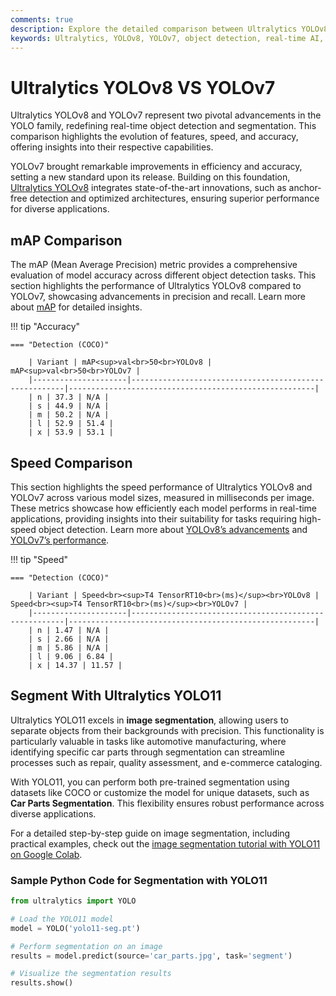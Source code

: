 ```yaml
---
comments: true
description: Explore the detailed comparison between Ultralytics YOLOv8 and YOLOv7, highlighting advancements in object detection, real-time AI performance, and edge AI capabilities. Discover how these models push the boundaries of computer vision applications with enhanced speed, accuracy, and versatility.
keywords: Ultralytics, YOLOv8, YOLOv7, object detection, real-time AI, edge AI, computer vision, AI models comparison, machine learning, advanced AI tools
---
```


# Ultralytics YOLOv8 VS YOLOv7

Ultralytics YOLOv8 and YOLOv7 represent two pivotal advancements in the YOLO family, redefining real-time object detection and segmentation. This comparison highlights the evolution of features, speed, and accuracy, offering insights into their respective capabilities.

YOLOv7 brought remarkable improvements in efficiency and accuracy, setting a new standard upon its release. Building on this foundation, [Ultralytics YOLOv8](https://github.com/ultralytics/ultralytics) integrates state-of-the-art innovations, such as anchor-free detection and optimized architectures, ensuring superior performance for diverse applications.


## mAP Comparison

The mAP (Mean Average Precision) metric provides a comprehensive evaluation of model accuracy across different object detection tasks. This section highlights the performance of Ultralytics YOLOv8 compared to YOLOv7, showcasing advancements in precision and recall. Learn more about [mAP](https://www.ultralytics.com/glossary/mean-average-precision-map) for detailed insights.


!!! tip "Accuracy"

	=== "Detection (COCO)"

		| Variant | mAP<sup>val<br>50<br>YOLOv8 | mAP<sup>val<br>50<br>YOLOv7 |
		|---------------------|-------------------------------------------------------|-------------------------------------------------------|
		| n | 37.3 | N/A |
		| s | 44.9 | N/A |
		| m | 50.2 | N/A |
		| l | 52.9 | 51.4 |
		| x | 53.9 | 53.1 |
		

## Speed Comparison

This section highlights the speed performance of Ultralytics YOLOv8 and YOLOv7 across various model sizes, measured in milliseconds per image. These metrics showcase how efficiently each model performs in real-time applications, providing insights into their suitability for tasks requiring high-speed object detection. Learn more about [YOLOv8’s advancements](https://docs.ultralytics.com/models/yolov8/) and [YOLOv7’s performance](https://docs.ultralytics.com/models/yolov7/).


!!! tip "Speed"

	=== "Detection (COCO)"

		| Variant | Speed<br><sup>T4 TensorRT10<br>(ms)</sup><br>YOLOv8 | Speed<br><sup>T4 TensorRT10<br>(ms)</sup><br>YOLOv7 |
		|---------------------|-------------------------------------------------------|-------------------------------------------------------|
		| n | 1.47 | N/A |
		| s | 2.66 | N/A |
		| m | 5.86 | N/A |
		| l | 9.06 | 6.84 |
		| x | 14.37 | 11.57 |

## Segment With Ultralytics YOLO11

Ultralytics YOLO11 excels in **image segmentation**, allowing users to separate objects from their backgrounds with precision. This functionality is particularly valuable in tasks like automotive manufacturing, where identifying specific car parts through segmentation can streamline processes such as repair, quality assessment, and e-commerce cataloging.

With YOLO11, you can perform both pre-trained segmentation using datasets like COCO or customize the model for unique datasets, such as **Car Parts Segmentation**. This flexibility ensures robust performance across diverse applications.

For a detailed step-by-step guide on image segmentation, including practical examples, check out the [image segmentation tutorial with YOLO11 on Google Colab](https://www.ultralytics.com/blog/image-segmentation-with-ultralytics-yolo11-on-google-colab).

### Sample Python Code for Segmentation with YOLO11

```python
from ultralytics import YOLO

# Load the YOLO11 model
model = YOLO('yolo11-seg.pt')

# Perform segmentation on an image
results = model.predict(source='car_parts.jpg', task='segment')

# Visualize the segmentation results
results.show()
```
